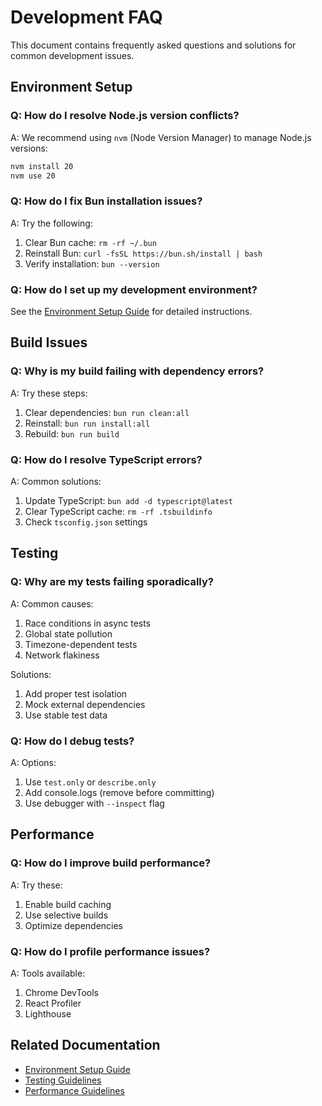 # Development FAQ

This document contains frequently asked questions and solutions for common development issues.

## Environment Setup

### Q: How do I resolve Node.js version conflicts?

A: We recommend using `nvm` (Node Version Manager) to manage Node.js versions:

```bash
nvm install 20
nvm use 20
```

### Q: How do I fix Bun installation issues?

A: Try the following:

1. Clear Bun cache: `rm -rf ~/.bun`
2. Reinstall Bun: `curl -fsSL https://bun.sh/install | bash`
3. Verify installation: `bun --version`

### Q: How do I set up my development environment?

See the [Environment Setup Guide](environment_setup.md) for detailed instructions.

## Build Issues

### Q: Why is my build failing with dependency errors?

A: Try these steps:

1. Clear dependencies: `bun run clean:all`
2. Reinstall: `bun run install:all`
3. Rebuild: `bun run build`

### Q: How do I resolve TypeScript errors?

A: Common solutions:

1. Update TypeScript: `bun add -d typescript@latest`
2. Clear TypeScript cache: `rm -rf .tsbuildinfo`
3. Check `tsconfig.json` settings

## Testing

### Q: Why are my tests failing sporadically?

A: Common causes:

1. Race conditions in async tests
2. Global state pollution
3. Timezone-dependent tests
4. Network flakiness

Solutions:

1. Add proper test isolation
2. Mock external dependencies
3. Use stable test data

### Q: How do I debug tests?

A: Options:

1. Use `test.only` or `describe.only`
2. Add console.logs (remove before committing)
3. Use debugger with `--inspect` flag

## Performance

### Q: How do I improve build performance?

A: Try these:

1. Enable build caching
2. Use selective builds
3. Optimize dependencies

### Q: How do I profile performance issues?

A: Tools available:

1. Chrome DevTools
2. React Profiler
3. Lighthouse

## Related Documentation

- [Environment Setup Guide](environment_setup.md)
- [Testing Guidelines](../architecture/testing.md)
- [Performance Guidelines](../architecture/diagrams/system/performance.md)
